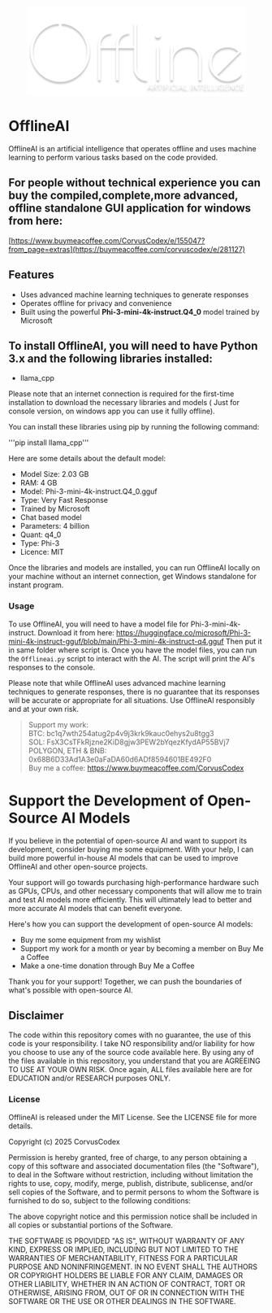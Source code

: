 <p align="center">
  <img src="https://github.com/CorvusCodex/OfflineAI/blob/main/offlineai.png?raw=true">
</p>

# OfflineAI
OfflineAI is an artificial intelligence that operates offline and uses machine learning to perform various tasks based on the code provided.


## For people without technical experience you can buy the compiled,complete,more advanced, offline standalone GUI application for windows from here:
[https://www.buymeacoffee.com/CorvusCodex/e/155047?from_page=extras](https://buymeacoffee.com/corvuscodex/e/281127)


## Features
- Uses advanced machine learning techniques to generate responses
- Operates offline for privacy and convenience
- Built using the powerful **Phi-3-mini-4k-instruct.Q4_0** model trained by Microsoft

## To install OfflineAI, you will need to have Python 3.x and the following libraries installed:

- llama_cpp

Please note that an internet connection is required for the first-time installation to download the necessary libraries and models ( Just for console version, on windows app you can use it fullly offline).

You can install these libraries using pip by running the following command:

'''pip install llama_cpp'''


Here are some details about the default model:

- Model Size: 2.03 GB
- RAM: 4 GB
- Model: Phi-3-mini-4k-instruct.Q4_0.gguf
- Type: Very Fast Response
- Trained by Microsoft
- Chat based model
- Parameters: 4 billion
- Quant: q4_0
- Type: Phi-3
- Licence: MIT
  
Once the libraries and models are installed, you can run OfflineAI locally on your machine without an internet connection, get Windows standalone for instant program.

### Usage
To use OfflineAI, you will need to have a model file for Phi-3-mini-4k-instruct. 
Download it from here: https://huggingface.co/microsoft/Phi-3-mini-4k-instruct-gguf/blob/main/Phi-3-mini-4k-instruct-q4.gguf
Then put it in same folder where script is.
Once you have the model files, you can run the `Offlineai.py` script to interact with the AI. The script will print the AI's responses to the console.

Please note that while OfflineAI uses advanced machine learning techniques to generate responses, there is no guarantee that its responses will be accurate or appropriate for all situations. Use OfflineAI responsibly and at your own risk.


>Support my work:<br>
>BTC: bc1q7wth254atug2p4v9j3krk9kauc0ehys2u8tgg3<br>
>SOL: FsX3CsTFkRjzne2KiD8gjw3PEW2bYqezKfydAP55BVj7
>POLYGON, ETH & BNB: 0x68B6D33Ad1A3e0aFaDA60d6ADf8594601BE492F0<br>
>Buy me a coffee: https://www.buymeacoffee.com/CorvusCodex

# Support the Development of Open-Source AI Models
If you believe in the potential of open-source AI and want to support its development, consider buying me some equipment. With your help, I can build more powerful in-house AI models that can be used to improve OfflineAI and other open-source projects.

Your support will go towards purchasing high-performance hardware such as GPUs, CPUs, and other necessary components that will allow me to train and test AI models more efficiently. This will ultimately lead to better and more accurate AI models that can benefit everyone.

Here's how you can support the development of open-source AI models:

- Buy me some equipment from my wishlist
- Support my work for a month or year by becoming a member on Buy Me a Coffee
- Make a one-time donation through Buy Me a Coffee
  
Thank you for your support! Together, we can push the boundaries of what's possible with open-source AI.

## Disclaimer
The code within this repository comes with no guarantee, the use of this code is your responsibility. I take NO responsibility and/or liability for how you choose to use any of the source code available here. By using any of the files available in this repository, you understand that you are AGREEING TO USE AT YOUR OWN RISK. Once again, ALL files available here are for EDUCATION and/or RESEARCH purposes ONLY.

### License
OfflineAI is released under the MIT License. See the LICENSE file for more details.

Copyright (c) 2025 CorvusCodex

Permission is hereby granted, free of charge, to any person obtaining a copy
of this software and associated documentation files (the "Software"), to deal
in the Software without restriction, including without limitation the rights
to use, copy, modify, merge, publish, distribute, sublicense, and/or sell
copies of the Software, and to permit persons to whom the Software is
furnished to do so, subject to the following conditions:

The above copyright notice and this permission notice shall be included in all
copies or substantial portions of the Software.

THE SOFTWARE IS PROVIDED "AS IS", WITHOUT WARRANTY OF ANY KIND, EXPRESS OR
IMPLIED, INCLUDING BUT NOT LIMITED TO THE WARRANTIES OF MERCHANTABILITY,
FITNESS FOR A PARTICULAR PURPOSE AND NONINFRINGEMENT. IN NO EVENT SHALL THE
AUTHORS OR COPYRIGHT HOLDERS BE LIABLE FOR ANY CLAIM, DAMAGES OR OTHER
LIABILITY, WHETHER IN AN ACTION OF CONTRACT, TORT OR OTHERWISE, ARISING FROM,
OUT OF OR IN CONNECTION WITH THE SOFTWARE OR THE USE OR OTHER DEALINGS IN THE
SOFTWARE.
